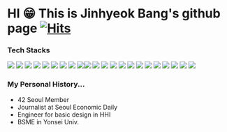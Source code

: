 # HI 😁 This is Jinhyeok Bang's github page [![Hits](https://hits.seeyoufarm.com/api/count/incr/badge.svg?url=https%3A%2F%2Fgithub.com%2Fwhaleshade&count_bg=%23000000&title_bg=%23555555&icon=&icon_color=%23E7E7E7&title=hits&edge_flat=true)](https://hits.seeyoufarm.com)

### Tech Stacks

<img src="https://img.shields.io/badge/Linux-black?style=?style=for-the-badge&logo=linux&logoColor=white"/> <img src="https://img.shields.io/badge/C/C++-black?style=?style=for-the-badge&logo=cplusplus&logoColor=white"/> <img src="https://img.shields.io/badge/HTML5-E34F26?style=?style=for-the-badge&logo=html5&logoColor=white"/> <img src="https://img.shields.io/badge/CSS3-1572B6?style=?style=for-the-badge&logo=css3&logoColor=white"/> <img src="https://img.shields.io/badge/Python-3776AB?style=?style=for-the-badge&logo=python&logoColor=white"/>
<img src="https://img.shields.io/badge/Java-007396?style=flat-square&logo=Java&logoColor=white"/> <img src="https://img.shields.io/badge/React-61DAFB?style=?style=for-the-badge&logo=React&logoColor=blue"/> <img src="https://img.shields.io/badge/JavaScript-F7DF1E?style=?style=for-the-badge&logo=javascript&logoColor=white"/> <img src="https://img.shields.io/badge/TypeScript-blue?style=?style=for-the-badge&logo=TypeScript&logoColor=white"/><img src="https://img.shields.io/badge/StyledComponents-DB7093?style=?style=for-the-badge&logo=styled-components&logoColor=white"/> <img src="https://img.shields.io/badge/ESLint-4B32C3?style=?style=for-the-badge&logo=ESLint&logoColor=white"/> <img src="https://img.shields.io/badge/Recoil-0088CC?style=flat-squre&logo=&logoColor=white"> <img src="https://img.shields.io/badge/ReactRouter-0088CC?style=flat-squre&logo=reactrouter&logoColor=white"> <img src="https://img.shields.io/badge/NestJS-E0234E?style=?style=for-the-badge&logo=NestJS&logoColor=white"/> <img src="https://img.shields.io/badge/PostgreSQL-4169E1?style=?style=for-the-badge&logo=PostgreSQL&logoColor=white"/>
<img src="https://img.shields.io/badge/MongoDB-47A248?style=?style=for-the-badge&logo=mongodb&logoColor=white"/> <img src="https://img.shields.io/badge/Prisma-2D3748?style=?style=for-the-badge&logo=Prisma&logoColor=white"/> <img src="https://img.shields.io/badge/Docker-2496ED?style=?style=for-the-badge&logo=docker&logoColor=white"/> <img src="https://img.shields.io/badge/NginX-009639?style=?style=for-the-badge&logo=nginx&logoColor=white"/> <img src="https://img.shields.io/badge/Socket.IO-010101?style=?style=for-the-badge&logo=socketdotio&logoColor=white"/> <img src="https://img.shields.io/badge/Git-F05032?style=?style=for-the-badge&logo=git&logoColor=white"/> <img src="https://img.shields.io/badge/Figma-F24E1E?style=?style=for-the-badge&logo=figma&logoColor=white"/>

<!-- 향후 추가
<img src="https://img.shields.io/badge/Spring-6DB33F?style=?style=for-the-badge&logo=spring&logoColor=white"/> <img src="https://img.shields.io/badge/SpringBoot-6DB33F?style=?style=for-the-badge&logo=springboot&logoColor=white"/> -->

<!-- https://simpleicons.org -->
<!-- https://shields.io -->

### My Personal History...

-   42 Seoul Member <br>
-   Journalist at Seoul Economic Daily <br>
-   Engineer for basic design in HHI <br>
-   BSME in Yonsei Univ. <br>

<!--
**whaleshade/whaleshade** is a ✨ _special_ ✨ repository because its `README.md` (this file) appears on your GitHub profile.

Here are some ideas to get you started:

- 🔭 I’m currently working on ...
- 🌱 I’m currently learning ...
- 👯 I’m looking to collaborate on ...
- 🤔 I’m looking for help with ...
- 💬 Ask me about ...
- 📫 How to reach me: ...
- 😄 Pronouns: ...
- ⚡ Fun fact: ...
-->
